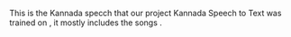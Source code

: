 This is the Kannada specch that our project Kannada Speech to Text was trained on , it mostly includes the songs .
